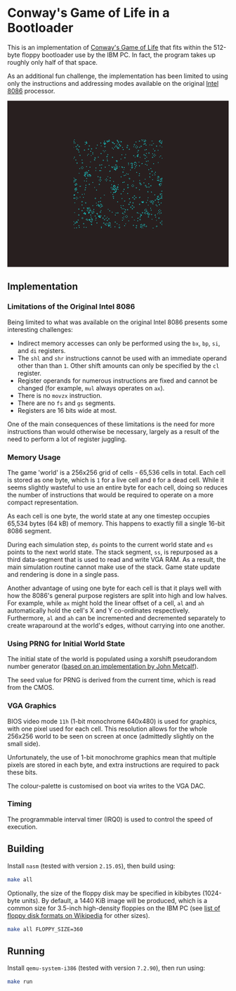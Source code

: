 # Conway's Game of Life in a Bootloader

This is an implementation of [Conway's Game of Life](https://en.wikipedia.org/wiki/Conway%27s_Game_of_Life) that fits within the 512-byte floppy bootloader use by the IBM PC. In fact, the program takes up roughly only half of that space.

As an additional fun challenge, the implementation has been limited to using only the instructions and addressing modes available on the original [Intel 8086](https://en.wikipedia.org/wiki/X86_instruction_listings) processor.

![Screenshot](screenshot.png)

## Implementation

### Limitations of the Original Intel 8086

Being limited to what was available on the original Intel 8086 presents some interesting challenges:

* Indirect memory accesses can only be performed using the `bx`, `bp`, `si`, and `di` registers.
* The `shl` and `shr` instructions cannot be used with an immediate operand other than than `1`. Other shift amounts can only be specified by the `cl` register.
* Register operands for numerous instructions are fixed and cannot be changed (for example, `mul` always operates on `ax`).
* There is no `movzx` instruction.
* There are no `fs` and `gs` segments.
* Registers are 16 bits wide at most.

One of the main consequences of these limitations is the need for more instructions than would otherwise be necessary, largely as a result of the need to perform a lot of register juggling.

### Memory Usage

The game 'world' is a 256x256 grid of cells - 65,536 cells in total. Each cell is stored as one byte, which is `1` for a live cell and `0` for a dead cell. While it seems slightly wasteful to use an entire byte for each cell, doing so reduces the number of instructions that would be required to operate on a more compact representation.

As each cell is one byte, the world state at any one timestep occupies 65,534 bytes (64 kB) of memory. This happens to exactly fill a single 16-bit 8086 segment.

During each simulation step, `ds` points to the current world state and `es` points to the next world state. The stack segment, `ss`, is repurposed as a third data-segment that is used to read and write VGA RAM. As a result, the main simulation routine cannot make use of the stack. Game state update and rendering is done in a single pass.

Another advantage of using one byte for each cell is that it plays well with how the 8086's general purpose registers are split into high and low halves. For example, while `ax` might hold the linear offset of a cell, `al` and `ah` automatically hold the cell's X and Y co-ordinates respectively. Furthermore, `al` and `ah` can be incremented and decremented separately to create wraparound at the world's edges, without carrying into one another.

### Using PRNG for Initial World State

The initial state of the world is populated using a xorshift pseudorandom number generator ([based on an implementation by John Metcalf](http://www.retroprogramming.com/2017/07/xorshift-pseudorandom-numbers-in-z80.html)).

The seed value for PRNG is derived from the current time, which is read from the CMOS.

### VGA Graphics

BIOS video mode `11h` (1-bit monochrome 640x480) is used for graphics, with one pixel used for each cell. This resolution allows for the whole 256x256 world to be seen on screen at once (admittedly slightly on the small side).

Unfortunately, the use of 1-bit monochrome graphics mean that multiple pixels are stored in each byte, and extra instructions are required to pack these bits.

The colour-palette is customised on boot via writes to the VGA DAC.

### Timing

The programmable interval timer (IRQ0) is used to control the speed of execution.

## Building

Install `nasm` (tested with version `2.15.05`), then build using:

```sh
make all
```

Optionally, the size of the floppy disk may be specified in kibibytes (1024-byte units). By default, a 1440 KiB image will be produced, which is a common size for 3.5-inch high-density floppies on the IBM PC (see [list of floppy disk formats on Wikipedia](https://en.wikipedia.org/wiki/List_of_floppy_disk_formats) for other sizes).

```sh
make all FLOPPY_SIZE=360
```

## Running

Install `qemu-system-i386` (tested with version `7.2.90`), then run using:

```sh
make run
```
